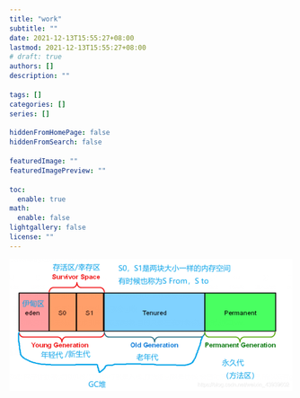 ```yaml
---
title: "work"
subtitle: ""
date: 2021-12-13T15:55:27+08:00
lastmod: 2021-12-13T15:55:27+08:00
# draft: true
authors: []
description: ""

tags: []
categories: []
series: []

hiddenFromHomePage: false
hiddenFromSearch: false

featuredImage: ""
featuredImagePreview: ""

toc:
  enable: true
math:
  enable: false
lightgallery: false
license: ""
---
```


<!--more-->

![堆模型](veeee.png)